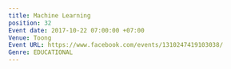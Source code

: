```yaml
---
title: Machine Learning
position: 32
Event date: 2017-10-22 07:00:00 +07:00
Venue: Toong
Event URL: https://www.facebook.com/events/1310247419103038/
Genre: EDUCATIONAL
---
```


